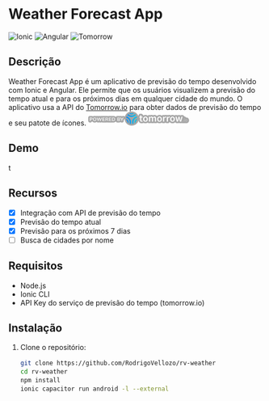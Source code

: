 # Weather Forecast App

![Ionic](https://img.shields.io/badge/Ionic-7-red)
![Angular](https://img.shields.io/badge/Angular-17-red)
![Tomorrow](https://img.shields.io/badge/Tomorrow_io-API-red)


## Descrição

Weather Forecast App é um aplicativo de previsão do tempo desenvolvido com Ionic e Angular. Ele permite que os usuários visualizem a previsão do tempo atual e para os próximos dias em qualquer cidade do mundo.
O aplicativo usa a API do [Tomorrow.io](https://docs.tomorrow.io/reference/intro/getting-started) para obter dados de previsão do tempo e seu patote de ícones.
<img src="./src/assets/icon/powered-by-tomorrow/Powered_by_Climacell-Halo.svg" width="200">

## Demo
t

## Recursos

- [x] Integração com API de previsão do tempo
- [x] Previsão do tempo atual
- [x] Previsão para os próximos 7 dias
- [ ] Busca de cidades por nome

## Requisitos

- Node.js
- Ionic CLI
- API Key do serviço de previsão do tempo (tomorrow.io)

## Instalação

1. Clone o repositório:

   ```sh
   git clone https://github.com/RodrigoVellozo/rv-weather
   cd rv-weather
   npm install
   ionic capacitor run android -l --external

